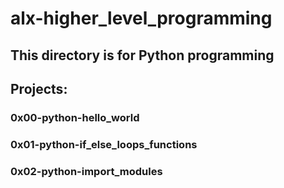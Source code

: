 # alx-higher_level_programming

## This directory is for Python programming

## Projects:
### 0x00-python-hello_world
### 0x01-python-if_else_loops_functions
### 0x02-python-import_modules
